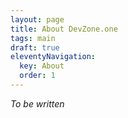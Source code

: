 ```yaml
---
layout: page
title: About DevZone.one
tags: main
draft: true
eleventyNavigation:
  key: About
  order: 1
---
```


_To be written_
